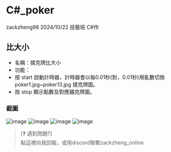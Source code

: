 # C#_poker
zackzheng98 2024/10/22 技藝班 C#作 
## 比大小
* 名稱：撲克牌比大小
* 功能：
* 按 start 啟動計時器，計時器會以每0.01秒(對，0.01秒)用亂數切換poker1.jpg~poker13.jpg 撲克牌圖。
* 按 stop 顯示點數及對應鋪克牌圖。
### 截圖
![image](https://hackmd.io/_uploads/ByleHaNg1x.png)
![image](https://hackmd.io/_uploads/S15lrp4xyx.png)
![image](https://hackmd.io/_uploads/rJdWSa4xJl.png)
![image](https://hackmd.io/_uploads/ryuDB6NeJl.png)

> [❓ 遇到問題?]  
> 點這裡向我回報，或用discord聯繫zackzheng_online

